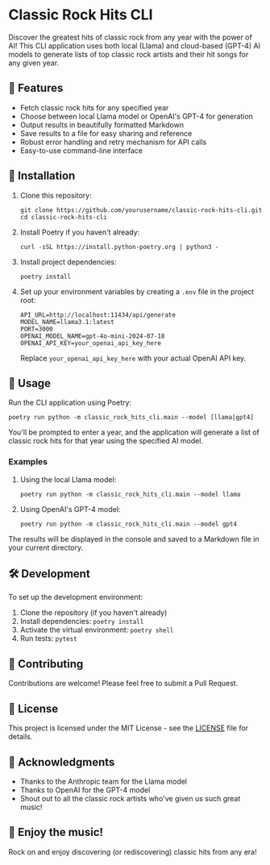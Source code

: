 # Classic Rock Hits CLI

Discover the greatest hits of classic rock from any year with the power of AI! This CLI application uses both local (Llama) and cloud-based (GPT-4) AI models to generate lists of top classic rock artists and their hit songs for any given year.

## 🎸 Features

- Fetch classic rock hits for any specified year
- Choose between local Llama model or OpenAI's GPT-4 for generation
- Output results in beautifully formatted Markdown
- Save results to a file for easy sharing and reference
- Robust error handling and retry mechanism for API calls
- Easy-to-use command-line interface

## 🚀 Installation

1. Clone this repository:

   ```
   git clone https://github.com/yourusername/classic-rock-hits-cli.git
   cd classic-rock-hits-cli
   ```

2. Install Poetry if you haven't already:

   ```
   curl -sSL https://install.python-poetry.org | python3 -
   ```

3. Install project dependencies:

   ```
   poetry install
   ```

4. Set up your environment variables by creating a `.env` file in the project root:
   ```
   API_URL=http://localhost:11434/api/generate
   MODEL_NAME=llama3.1:latest
   PORT=3000
   OPENAI_MODEL_NAME=gpt-4o-mini-2024-07-18
   OPENAI_API_KEY=your_openai_api_key_here
   ```
   Replace `your_openai_api_key_here` with your actual OpenAI API key.

## 🎵 Usage

Run the CLI application using Poetry:

```
poetry run python -m classic_rock_hits_cli.main --model [llama|gpt4]
```

You'll be prompted to enter a year, and the application will generate a list of classic rock hits for that year using the specified AI model.

### Examples

1. Using the local Llama model:

   ```
   poetry run python -m classic_rock_hits_cli.main --model llama
   ```

2. Using OpenAI's GPT-4 model:
   ```
   poetry run python -m classic_rock_hits_cli.main --model gpt4
   ```

The results will be displayed in the console and saved to a Markdown file in your current directory.

## 🛠️ Development

To set up the development environment:

1. Clone the repository (if you haven't already)
2. Install dependencies: `poetry install`
3. Activate the virtual environment: `poetry shell`
4. Run tests: `pytest`

## 🤝 Contributing

Contributions are welcome! Please feel free to submit a Pull Request.

## 📄 License

This project is licensed under the MIT License - see the [LICENSE](LICENSE) file for details.

## 🙏 Acknowledgments

- Thanks to the Anthropic team for the Llama model
- Thanks to OpenAI for the GPT-4 model
- Shout out to all the classic rock artists who've given us such great music!

## 🎉 Enjoy the music!

Rock on and enjoy discovering (or rediscovering) classic hits from any era!
